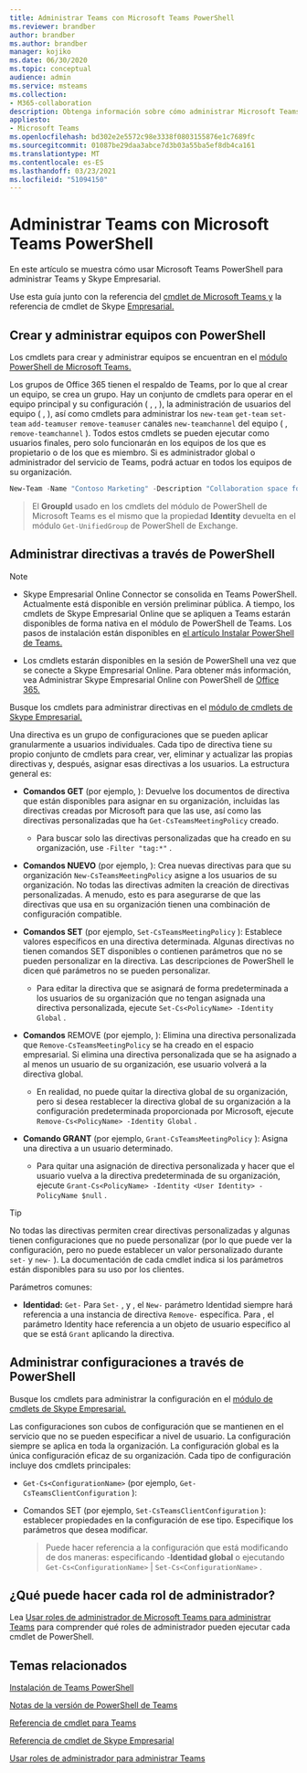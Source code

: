 ```yaml
---
title: Administrar Teams con Microsoft Teams PowerShell
ms.reviewer: brandber
author: brandber
ms.author: brandber
manager: kojiko
ms.date: 06/30/2020
ms.topic: conceptual
audience: admin
ms.service: msteams
ms.collection:
- M365-collaboration
description: Obtenga información sobre cómo administrar Microsoft Teams con Teams PowerShell.
appliesto:
- Microsoft Teams
ms.openlocfilehash: bd302e2e5572c98e3338f0803155876e1c7689fc
ms.sourcegitcommit: 01087be29daa3abce7d3b03a55ba5ef8db4ca161
ms.translationtype: MT
ms.contentlocale: es-ES
ms.lasthandoff: 03/23/2021
ms.locfileid: "51094150"
---
```

# <a name="manage-teams-with-microsoft-teams-powershell"></a>Administrar Teams con Microsoft Teams PowerShell

En este artículo se muestra cómo usar Microsoft Teams PowerShell para administrar Teams y Skype Empresarial. 

Use esta guía junto con la referencia del [cmdlet de Microsoft Teams y](/powershell/teams/?view=teams-ps) la referencia de cmdlet de Skype [Empresarial.](/powershell/skype/intro?view=skype-ps)

## <a name="create-and-manage-teams-using-powershell"></a>Crear y administrar equipos con PowerShell

Los cmdlets para crear y administrar equipos se encuentran en el [módulo PowerShell de Microsoft Teams.](https://www.powershellgallery.com/packages/MicrosoftTeams/)

Los grupos de Office 365 tienen el respaldo de Teams, por lo que al crear un equipo, se crea un grupo. Hay un conjunto de cmdlets para operar en el equipo principal y su configuración ( , , ), la administración de usuarios del equipo ( , ), así como cmdlets para administrar los ``new-team`` ``get-team``  ``set-team`` ``add-teamuser`` ``remove-teamuser`` canales ``new-teamchannel`` del equipo ( , ``remove-teamchannel`` ). Todos estos cmdlets se pueden ejecutar como usuarios finales, pero solo funcionarán en los equipos de los que es propietario o de los que es miembro. Si es administrador global o administrador del servicio de Teams, podrá actuar en todos los equipos de su organización.

```powershell
New-Team -Name "Contoso Marketing" -Description "Collaboration space for Contoso's Marketing department"
```

> El **GroupId** usado en los cmdlets del módulo de PowerShell de Microsoft Teams es el mismo que la propiedad **Identity** devuelta en el módulo ``Get-UnifiedGroup`` de PowerShell de Exchange.

## <a name="manage-policies-via-powershell"></a>Administrar directivas a través de PowerShell

> [!NOTE]
> - Skype Empresarial Online Connector se consolida en Teams PowerShell. Actualmente está disponible en versión preliminar pública. A tiempo, los cmdlets de Skype Empresarial Online que se apliquen a Teams estarán disponibles de forma nativa en el módulo de PowerShell de Teams. Los pasos de instalación están disponibles en [el artículo Instalar PowerShell de Teams.](teams-powershell-install.md)
>
> - Los cmdlets estarán disponibles en la sesión de PowerShell una vez que se conecte a Skype Empresarial Online. Para obtener más información, vea Administrar Skype Empresarial Online con PowerShell de [Office 365.](/office365/enterprise/powershell/manage-skype-for-business-online-with-office-365-powershell)

Busque los cmdlets para administrar directivas en el [módulo de cmdlets de Skype Empresarial.](/microsoft-365/enterprise/manage-skype-for-business-online-with-microsoft-365-powershell)

Una directiva es un grupo de configuraciones que se pueden aplicar granularmente a usuarios individuales. Cada tipo de directiva tiene su propio conjunto de cmdlets para crear, ver, eliminar y actualizar las propias directivas y, después, asignar esas directivas a los usuarios. La estructura general es:

- **Comandos GET** (por ejemplo, ): Devuelve los documentos de directiva que están disponibles para asignar en su organización, incluidas las directivas creadas por Microsoft para que las use, así como las directivas personalizadas que ha ``Get-CsTeamsMeetingPolicy`` creado.
   - Para buscar solo las directivas personalizadas que ha creado en su organización, use ``-Filter "tag:*"`` .

- **Comandos NUEVO** (por ejemplo, ): Crea nuevas directivas para que su organización ``New-CsTeamsMeetingPolicy`` asigne a los usuarios de su organización. No todas las directivas admiten la creación de directivas personalizadas. A menudo, esto es para asegurarse de que las directivas que usa en su organización tienen una combinación de configuración compatible.

- **Comandos SET** (por ejemplo, ``Set-CsTeamsMeetingPolicy`` ): Establece valores específicos en una directiva determinada. Algunas directivas no tienen comandos SET disponibles o contienen parámetros que no se pueden personalizar en la directiva. Las descripciones de PowerShell le dicen qué parámetros no se pueden personalizar. 
   - Para editar la directiva que se asignará de forma predeterminada a los usuarios de su organización que no tengan asignada una directiva personalizada, ejecute ``Set-Cs<PolicyName> -Identity Global`` .

- **Comandos** REMOVE (por ejemplo, ): Elimina una directiva personalizada que ``Remove-CsTeamsMeetingPolicy`` se ha creado en el espacio empresarial. Si elimina una directiva personalizada que se ha asignado a al menos un usuario de su organización, ese usuario volverá a la directiva global.
   - En realidad, no puede quitar la directiva global de su organización, pero si desea restablecer la directiva global de su organización a la configuración predeterminada proporcionada por Microsoft, ejecute ``Remove-Cs<PolicyName> -Identity Global`` .

- **Comando GRANT** (por ejemplo, ``Grant-CsTeamsMeetingPolicy`` ): Asigna una directiva a un usuario determinado.
   - Para quitar una asignación de directiva personalizada y hacer que el usuario vuelva a la directiva predeterminada de su organización, ejecute ``Grant-Cs<PolicyName> -Identity <User Identity> -PolicyName $null`` .

> [!TIP]
> No todas las directivas permiten crear directivas personalizadas y algunas tienen configuraciones que no puede personalizar (por lo que puede ver la configuración, pero no puede establecer un valor personalizado durante ``set-`` y ``new-`` ). La documentación de cada cmdlet indica si los parámetros están disponibles para su uso por los clientes.

Parámetros comunes:

- **Identidad:** ``Get-`` Para ``Set-`` , y , el ``New-`` parámetro Identidad siempre hará referencia a una instancia de directiva ``Remove-`` específica.  Para , el parámetro Identity hace referencia a un objeto de usuario específico al que se está ``Grant`` aplicando la directiva. 

## <a name="manage-configurations-via-powershell"></a>Administrar configuraciones a través de PowerShell

Busque los cmdlets para administrar la configuración en el [módulo de cmdlets de Skype Empresarial.](/microsoft-365/enterprise/manage-skype-for-business-online-with-microsoft-365-powershell)

Las configuraciones son cubos de configuración que se mantienen en el servicio que no se pueden especificar a nivel de usuario. La configuración siempre se aplica en toda la organización. La configuración global es la única configuración eficaz de su organización. Cada tipo de configuración incluye dos cmdlets principales:

- ``Get-Cs<ConfigurationName>`` (por ejemplo, ``Get-CsTeamsClientConfiguration`` ):

- Comandos SET (por ejemplo, ``Set-CsTeamsClientConfiguration`` ): establecer propiedades en la configuración de ese tipo. Especifique los parámetros que desea modificar.
   > Puede hacer referencia a la configuración que está modificando de dos maneras: especificando -**Identidad global** o ejecutando ``Get-Cs<ConfigurationName>``  |  ``Set-Cs<ConfigurationName>`` .

## <a name="what-can-each-admin-role-do"></a>¿Qué puede hacer cada rol de administrador?

Lea [Usar roles de administrador de Microsoft Teams para administrar Teams](using-admin-roles.md) para comprender qué roles de administrador pueden ejecutar cada cmdlet de PowerShell.

## <a name="related-topics"></a>Temas relacionados

[Instalación de Teams PowerShell](teams-powershell-install.md)

[Notas de la versión de PowerShell de Teams](teams-powershell-release-notes.md)

[Referencia de cmdlet para Teams](/powershell/teams/?view=teams-ps)

[Referencia de cmdlet de Skype Empresarial](/powershell/skype/intro?view=skype-ps)

[Usar roles de administrador para administrar Teams](using-admin-roles.md)